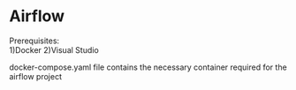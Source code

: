 # Airflow

Prerequisites: <br>
1)Docker
2)Visual Studio



docker-compose.yaml file contains the necessary container required for the airflow project

